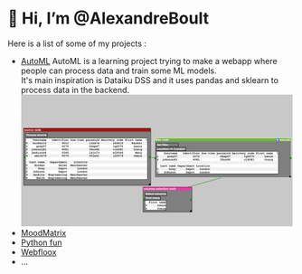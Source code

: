 # 👋 Hi, I’m @AlexandreBoult
Here is a list of some of my projects : 
- [AutoML](https://github.com/data-IA-2023/AutoML-Gr4/tree/alexandre)
  AutoML is a learning project trying to make a webapp where people can process data and train some ML models.<br>
  It's main inspiration is Dataiku DSS and it uses pandas and sklearn to process data in the backend.
  <img src="media/auto_ml_1.png" alt="" title="">
- [MoodMatrix](https://github.com/data-IA-2023/MoodMatrix)
- [Python fun](https://github.com/AlexandreBoult/Python-tests)
- [Webfloox](https://github.com/data-IA-2023/Groupe1_Webfloox)
- ...

<!---
AlexandreBoult/AlexandreBoult is a ✨ special ✨ repository because its `README.md` (this file) appears on your GitHub profile.
You can click the Preview link to take a look at your changes.
--->
